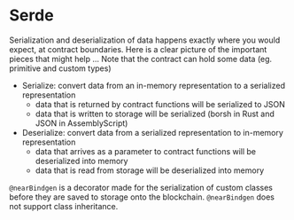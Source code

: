 # Serde

Serialization and deserialization of data happens exactly where you would expect, at contract boundaries.  Here is a clear picture of the important pieces that might help ...
Note that the contract can hold some data (eg. primitive and custom types)
- Serialize: convert data from an in-memory representation to a serialized representation
  - data that is returned by contract functions will be serialized to JSON
  - data that is written to storage will be serialized (borsh in Rust and JSON in AssemblyScript)
- Deserialize: convert data from a serialized representation to in-memory representation
  - data that arrives as a parameter to contract functions will be deserialized into memory
  - data that is read from storage will be deserialized into memory

`@nearBindgen` is a decorator made for the serialization of custom classes before they are saved to storage onto the blockchain. `@nearBindgen` does not support class inheritance.
